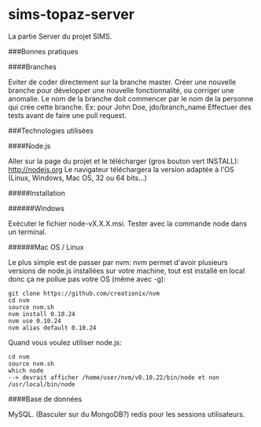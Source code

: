 sims-topaz-server
=================

La partie Server du projet SIMS.

###Bonnes pratiques

####Branches

Eviter de coder directement sur la branche master.
Créer une nouvelle branche pour développer une nouvelle fonctionnalité, ou corriger une anomalie.
Le nom de la branche doit commencer par le nom de la personne qui crée cette branche.
Ex: pour John Doe, jdo/branch_name
Effectuer des tests avant de faire une pull request.


###Technologies utilisées

####Node.js

Aller sur la page du projet et le télécharger (gros bouton vert INSTALL): http://nodejs.org
Le navigateur téléchargera la version adaptée à l'OS (Linux, Windows, Mac OS, 32 ou 64 bits...)

#####Installation

######Windows

Exécuter le fichier node-vX.X.X.msi.
Tester avec la commande node dans un terminal.

######Mac OS / Linux

Le plus simple est de passer par nvm: nvm permet d'avoir plusieurs versions de node.js installées sur votre machine, tout est installé en local donc ça ne pollue pas votre OS (même avec -g):
```
git clone https://github.com/creationix/nvm
cd nvm
source nvm.sh
nvm install 0.10.24
nvm use 0.10.24
nvm alias default 0.10.24
```

Quand vous voulez utiliser node.js:
```
cd nvm
source nvm.sh
which node
--> devrait afficher /home/user/nvm/v0.10.22/bin/node et non /usr/local/bin/node
```

####Base de données

MySQL. (Basculer sur du MongoDB?)
redis pour les sessions utilisateurs.
